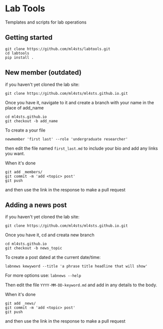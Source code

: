 # Lab Tools

Templates and scripts for lab operations

## Getting started

```
git clone https://github.com/ml4sts/labtools.git
cd labtools
pip install .
```
## New member (outdated)

if you haven't yet cloned the lab site:
```
git clone https://github.com/ml4sts/ml4sts.github.io.git
```

Once you have it, navigate to it and create a branch with your name in the place of add_name
```
cd ml4sts.github.io
git checkout -b add_name
```

To create a your file
```
newmember 'first last' --role 'undergraduate researcher'
```

then edit the file named `first_last.md` to include your bio and add any links you want.

When it's done

```
git add _members/
git commit -m 'add <topic> post'
git push
```

and then use the link in the response to make a pull request


## Adding a news post

if you haven't yet cloned the lab site:
```
git clone https://github.com/ml4sts/ml4sts.github.io.git
```

Once you have it, cd and creata  new branch
```
cd ml4sts.github.io
git checkout -b news_topic
```

To create a post dated at the current date/time:
```
labnews kewyword --title 'a phrase title headline that will show'
```
For more options use: `labnews --help`

Then edit the file `YYYY-MM-DD-keyword.md` and add in any details to the body.

When it's done

```
git add _news/
git commit -m 'add <topic> post'
git push
```

and then use the link in the response to make a pull request
